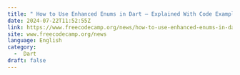 ```yaml
---
title: " How to Use Enhanced Enums in Dart – Explained With Code Examples "
date: 2024-07-22T11:52:55Z
link: https://www.freecodecamp.org/news/how-to-use-enhanced-enums-in-dart/?utm_medium=RSS&utm_source=news.12bit.vn
site: www.freecodecamp.org/news
language: English
category:
  -  Dart 
draft: false
---
```

